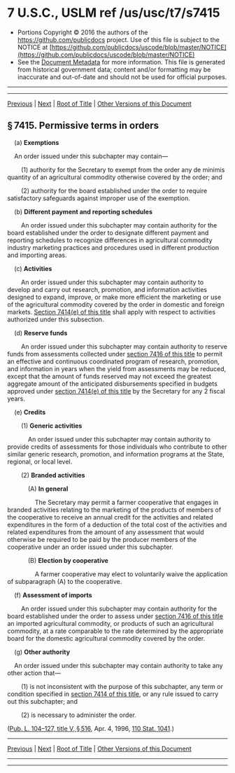 ---
---

# 7 U.S.C., USLM ref /us/usc/t7/s7415

* Portions Copyright © 2016 the authors of the https://github.com/publicdocs project.
  Use of this file is subject to the NOTICE at [https://github.com/publicdocs/uscode/blob/master/NOTICE](https://github.com/publicdocs/uscode/blob/master/NOTICE)
* See the [Document Metadata](././../../../../..//README.md) for more information.
  This file is generated from historical government data; content and/or formatting may be inaccurate and out-of-date and should not be used for official purposes.

----------
----------

[Previous](./../../../../..//us/usc/t7/ch101/schII/m__us_usc_t7_s7414.md) | [Next](./../../../../..//us/usc/t7/ch101/schII/m__us_usc_t7_s7416.md) | [Root of Title](./../../../../../) | [Other Versions of this Document](https://publicdocs.github.io/go/links?ns=uslm&ref=%2Fus%2Fusc%2Ft7%2Fs7415)

## § 7415. Permissive terms in orders

    (a) __Exemptions__ 

    An order issued under this subchapter may contain—

        (1) authority for the Secretary to exempt from the order any de minimis quantity of an agricultural commodity otherwise covered by the order; and

        (2) authority for the board established under the order to require satisfactory safeguards against improper use of the exemption.

    (b) __Different payment and reporting schedules__ 

        An order issued under this subchapter may contain authority for the board established under the order to designate different payment and reporting schedules to recognize differences in agricultural commodity industry marketing practices and procedures used in different production and importing areas.

    (c) __Activities__ 

        An order issued under this subchapter may contain authority to develop and carry out research, promotion, and information activities designed to expand, improve, or make more efficient the marketing or use of the agricultural commodity covered by the order in domestic and foreign markets. [Section 7414(e) of this title][/us/usc/t7/s7414/e] shall apply with respect to activities authorized under this subsection.

    (d) __Reserve funds__ 

        An order issued under this subchapter may contain authority to reserve funds from assessments collected under [section 7416 of this title][/us/usc/t7/s7416] to permit an effective and continuous coordinated program of research, promotion, and information in years when the yield from assessments may be reduced, except that the amount of funds reserved may not exceed the greatest aggregate amount of the anticipated disbursements specified in budgets approved under [section 7414(e) of this title][/us/usc/t7/s7414/e] by the Secretary for any 2 fiscal years.

    (e) __Credits__ 

        (1) __Generic activities__ 

            An order issued under this subchapter may contain authority to provide credits of assessments for those individuals who contribute to other similar generic research, promotion, and information programs at the State, regional, or local level.

        (2) __Branded activities__ 

            (A) __In general__ 

                The Secretary may permit a farmer cooperative that engages in branded activities relating to the marketing of the products of members of the cooperative to receive an annual credit for the activities and related expenditures in the form of a deduction of the total cost of the activities and related expenditures from the amount of any assessment that would otherwise be required to be paid by the producer members of the cooperative under an order issued under this subchapter.

            (B) __Election by cooperative__ 

                A farmer cooperative may elect to voluntarily waive the application of subparagraph (A) to the cooperative.

    (f) __Assessment of imports__ 

        An order issued under this subchapter may contain authority for the board established under the order to assess under [section 7416 of this title][/us/usc/t7/s7416] an imported agricultural commodity, or products of such an agricultural commodity, at a rate comparable to the rate determined by the appropriate board for the domestic agricultural commodity covered by the order.

    (g) __Other authority__ 

    An order issued under this subchapter may contain authority to take any other action that—

        (1) is not inconsistent with the purpose of this subchapter, any term or condition specified in [section 7414 of this title][/us/usc/t7/s7414], or any rule issued to carry out this subchapter; and

        (2) is necessary to administer the order.

([Pub. L. 104–127, title V, § 516][/us/pl/104/127/s516], Apr. 4, 1996, [110 Stat. 1041][/us/stat/110/1041].)

----------

[Previous](./../../../../..//us/usc/t7/ch101/schII/m__us_usc_t7_s7414.md) | [Next](./../../../../..//us/usc/t7/ch101/schII/m__us_usc_t7_s7416.md) | [Root of Title](./../../../../../) | [Other Versions of this Document](https://publicdocs.github.io/go/links?ns=uslm&ref=%2Fus%2Fusc%2Ft7%2Fs7415)

----------
----------

[/us/usc/t7/s7414/e]: https://publicdocs.github.io/go/links?ns=uslm&ref=%2Fus%2Fusc%2Ft7%2Fs7414%2Fe
[/us/usc/t7/s7416]: https://publicdocs.github.io/go/links?ns=uslm&ref=%2Fus%2Fusc%2Ft7%2Fs7416
[/us/usc/t7/s7414/e]: https://publicdocs.github.io/go/links?ns=uslm&ref=%2Fus%2Fusc%2Ft7%2Fs7414%2Fe
[/us/usc/t7/s7416]: https://publicdocs.github.io/go/links?ns=uslm&ref=%2Fus%2Fusc%2Ft7%2Fs7416
[/us/usc/t7/s7414]: https://publicdocs.github.io/go/links?ns=uslm&ref=%2Fus%2Fusc%2Ft7%2Fs7414
[/us/pl/104/127/s516]: https://publicdocs.github.io/go/links?ns=uslm&ref=%2Fus%2Fpl%2F104%2F127%2Fs516
[/us/stat/110/1041]: https://publicdocs.github.io/go/links?ns=uslm&ref=%2Fus%2Fstat%2F110%2F1041


